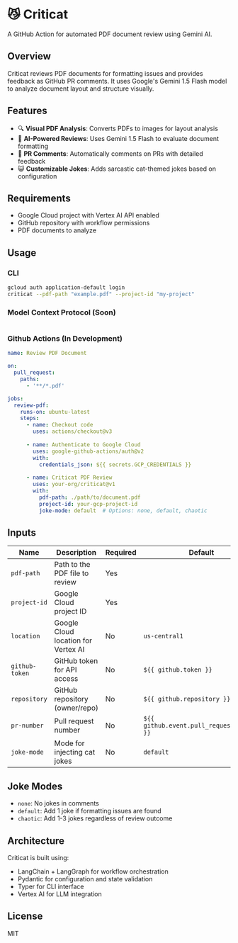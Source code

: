 # 😼 Criticat

A GitHub Action for automated PDF document review using Gemini AI.

## Overview

Criticat reviews PDF documents for formatting issues and provides feedback as GitHub PR comments. It uses Google's Gemini 1.5 Flash model to analyze document layout and structure visually.

## Features

- 🔍 **Visual PDF Analysis**: Converts PDFs to images for layout analysis
- 🤖 **AI-Powered Reviews**: Uses Gemini 1.5 Flash to evaluate document formatting
- 💬 **PR Comments**: Automatically comments on PRs with detailed feedback
- 😺 **Customizable Jokes**: Adds sarcastic cat-themed jokes based on configuration

## Requirements

- Google Cloud project with Vertex AI API enabled
- GitHub repository with workflow permissions
- PDF documents to analyze

## Usage

### CLI

```bash
gcloud auth application-default login
criticat --pdf-path "example.pdf" --project-id "my-project"
```

### Model Context Protocol (Soon)

```bash
```

### Github Actions (In Development)

```yaml
name: Review PDF Document

on:
  pull_request:
    paths:
      - '**/*.pdf'

jobs:
  review-pdf:
    runs-on: ubuntu-latest
    steps:
      - name: Checkout code
        uses: actions/checkout@v3
      
      - name: Authenticate to Google Cloud
        uses: google-github-actions/auth@v2
        with:
          credentials_json: ${{ secrets.GCP_CREDENTIALS }}
      
      - name: Criticat PDF Review
        uses: your-org/criticat@v1
        with:
          pdf-path: ./path/to/document.pdf
          project-id: your-gcp-project-id
          joke-mode: default  # Options: none, default, chaotic
```

## Inputs

| Name | Description | Required | Default |
|------|-------------|----------|---------|
| `pdf-path` | Path to the PDF file to review | Yes | |
| `project-id` | Google Cloud project ID | Yes | |
| `location` | Google Cloud location for Vertex AI | No | `us-central1` |
| `github-token` | GitHub token for API access | No | `${{ github.token }}` |
| `repository` | GitHub repository (owner/repo) | No | `${{ github.repository }}` |
| `pr-number` | Pull request number | No | `${{ github.event.pull_request.number }}` |
| `joke-mode` | Mode for injecting cat jokes | No | `default` |

## Joke Modes

- `none`: No jokes in comments
- `default`: Add 1 joke if formatting issues are found
- `chaotic`: Add 1-3 jokes regardless of review outcome

## Architecture

Criticat is built using:
- LangChain + LangGraph for workflow orchestration
- Pydantic for configuration and state validation
- Typer for CLI interface
- Vertex AI for LLM integration

## License

MIT